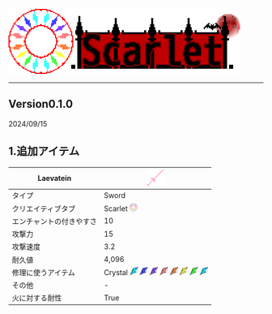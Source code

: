 ![Scarlet Logo](/IMG/Scarlet%20Logo.png)
___  
## Version0.1.0
2024/09/15
## 1.追加アイテム
| Laevatein | <img src="/IMG/laevatein-1.0.2.png" height="32px"> |
----|----
| タイプ | Sword |
| クリエイティブタブ | Scarlet <img src="/IMG/Scarlet%20MOD.png" height="16px"> |
| エンチャントの付きやすさ | 10 |
| 攻撃力 | 15 |
| 攻撃速度 | 3.2 |
| 耐久値 | 4,096 |
| 修理に使うアイテム | Crystal <img src="/IMG/crystal1.png" height="16px"> <img src="/IMG/crystal2.png" height="16px"> <img src="/IMG/crystal3.png" height="16px"> <img src="/IMG/crystal4.png" height="16px"> <img src="/IMG/crystal5.png" height="16px"> <img src="/IMG/crystal6.png" height="16px"> <img src="/IMG/crystal7.png" height="16px"> <img src="/IMG/crystal8.png" height="16px"> |
| その他 | - |
| 火に対する耐性 | True |  
